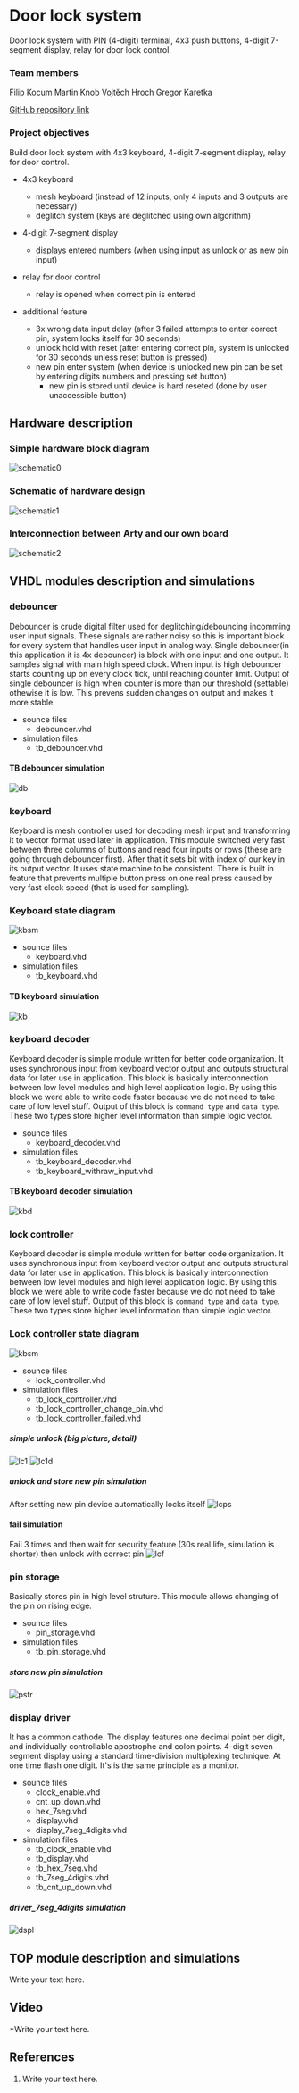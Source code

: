# Door lock system

Door lock system with PIN (4-digit) terminal, 4x3 push buttons, 4-digit 7-segment display, relay for door lock control.

### Team members

Filip Kocum 
Martin Knob
Vojtěch Hroch
Gregor Karetka 

[GitHub repository link](https://github.com/gkaretka/DE1-projekt)

### Project objectives

Build door lock system with 4x3 keyboard, 4-digit 7-segment display, relay for door control.

- 4x3 keyboard
   - mesh keyboard (instead of 12 inputs, only 4 inputs and 3 outputs are necessary)
   - deglitch system (keys are deglitched using own algorithm)
- 4-digit 7-segment display
  - displays entered numbers (when using input as unlock or as new pin input)
- relay for door control
  - relay is opened when correct pin is entered

- additional feature
  - 3x wrong data input delay (after 3 failed attempts to enter correct pin, system locks itself for 30 seconds)
  - unlock hold with reset (after entering correct pin, system is unlocked for 30 seconds unless reset button is pressed)
  - new pin enter system (when device is unlocked new pin can be set by entering digits numbers and pressing set button)
    - new pin is stored until device is hard reseted (done by user unaccessible button)

## Hardware description

### Simple hardware block diagram

![schematic0](img/block_diagram.png)

### Schematic of hardware design

![schematic1](img/schematic.png)

### Interconnection between Arty and our own board

![schematic2](img/arty_connection.png)

## VHDL modules description and simulations

### debouncer
Debouncer is crude digital filter used for deglitching/debouncing incomming user input signals. These signals are rather noisy so this is important block for every system that handles user input in analog way. Single debouncer(in this application it is 4x debouncer) is block with one input and one output. It samples signal with main high speed clock. When input is high debouncer starts counting up on every clock tick, until reaching counter limit. Output of single debouncer is high when counter is more than our threshold (settable) othewise it is low. This prevens sudden changes on output and makes it more stable.

- sounce files
  - debouncer.vhd
- simulation files
  - tb_debouncer.vhd

#### TB debouncer simulation

![db](img/tb_sims/debouncer.PNG)


### keyboard
Keyboard is mesh controller used for decoding mesh input and transforming it to vector format used later in application. This module switched very fast between three columns of buttons and read four inputs or rows (these are going through debouncer first). After that it sets bit with index of our key in its output vector. It uses state machine to be consistent. There is built in feature that prevents multiple button press on one real press caused by very fast clock speed (that is used for sampling).

### Keyboard state diagram
![kbsm](img/keybord_statemachine.png)

- sounce files
  - keyboard.vhd
- simulation files
  - tb_keyboard.vhd

#### TB keyboard simulation

![kb](img/tb_sims/keyboard.PNG)


### keyboard decoder
Keyboard decoder is simple module written for better code organization. It uses synchronous input from keyboard vector output and outputs structural data for later use in application. This block is basically interconnection between low level modules and high level application logic. By using this block we were able to write code faster because we do not need to take care of low level stuff. Output of this block is `command type` and `data type`. These two types store higher level information than simple logic vector.

- sounce files
  - keyboard_decoder.vhd
- simulation files
  - tb_keyboard_decoder.vhd
  - tb_keyboard_withraw_input.vhd

#### TB keyboard decoder simulation

![kbd](img/tb_sims/keyboard_decoder.PNG)


### lock controller
Keyboard decoder is simple module written for better code organization. It uses synchronous input from keyboard vector output and outputs structural data for later use in application. This block is basically interconnection between low level modules and high level application logic. By using this block we were able to write code faster because we do not need to take care of low level stuff. Output of this block is `command type` and `data type`. These two types store higher level information than simple logic vector.

### Lock controller state diagram
![kbsm](img/lock_controller_statemachine.png)

- sounce files
  - lock_controller.vhd
- simulation files
  - tb_lock_controller.vhd
  - tb_lock_controller_change_pin.vhd
  - tb_lock_controller_failed.vhd

##### simple unlock (big picture, detail)
![lc1](img/tb_sims/lock_controller_1.PNG)
![lc1d](img/tb_sims/lock_controller_1d.PNG)

##### unlock and store new pin simulation
After setting new pin device automatically locks itself
![lcps](img/tb_sims/lock_controller_pin_set.png)

#### fail simulation
Fail 3 times and then wait for security feature (30s real life, simulation is shorter) then unlock with correct pin
![lcf](img/tb_sims/lock_controller_fu.png)


### pin storage
Basically stores pin in high level struture. This module allows changing of the pin on rising edge.

- sounce files
  - pin_storage.vhd
- simulation files
  - tb_pin_storage.vhd

##### store new pin simulation
![pstr](img/tb_sims/pin_storage.png)


### display driver
It has a common cathode. The display features one decimal point per digit, and individually controllable apostrophe and colon points.
4-digit seven segment display using a standard time-division multiplexing technique. At one time flash one digit. It's is the same principle as a monitor.

- sounce files
  - clock_enable.vhd  
  - cnt_up_down.vhd
  - hex_7seg.vhd
  - display.vhd
  - display_7seg_4digits.vhd
- simulation files
  - tb_clock_enable.vhd
  - tb_display.vhd
  - tb_hex_7seg.vhd
  - tb_7seg_4digits.vhd
  - tb_cnt_up_down.vhd
##### driver_7seg_4digits simulation
![dspl](img/tb_sims/driver_7seg_4digits.png)

## TOP module description and simulations

Write your text here.


## Video

*Write your text here.


## References

   1. Write your text here.
